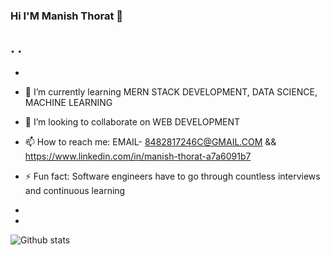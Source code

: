 ### Hi I'M Manish Thorat 👋
.
.
-
-


- 🌱 I’m currently learning MERN STACK DEVELOPMENT, DATA SCIENCE, MACHINE LEARNING 
- 👯 I’m looking to collaborate on WEB DEVELOPMENT 
- 📫 How to reach me: EMAIL- 8482817246C@GMAIL.COM && https://www.linkedin.com/in/manish-thorat-a7a6091b7
- ⚡ Fun fact: Software engineers have to go through countless interviews and continuous learning
- 
-
![Github stats](https://github-readme-stats.vercel.app/api?username=ManishThorat9)
